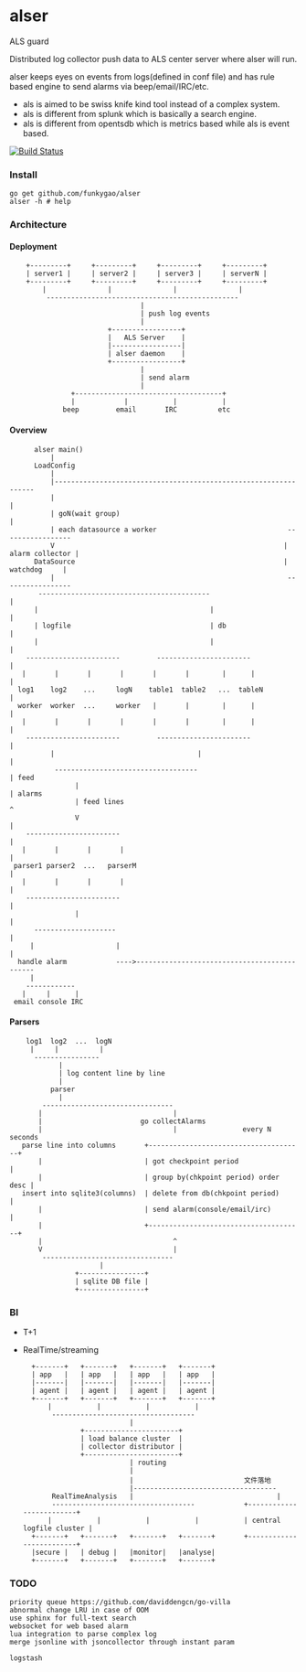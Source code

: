 alser
=====

ALS guard

Distributed log collector push data to ALS center server where alser will run.

alser keeps eyes on events from logs(defined in conf file) and has rule based engine
to send alarms via beep/email/IRC/etc.

*   als is aimed to be swiss knife kind tool instead of a complex system.
*   als is different from splunk which is basically a search engine.
*   als is different from opentsdb which is metrics based while als is event based.


[![Build Status](https://travis-ci.org/funkygao/alser.png?branch=master)](https://travis-ci.org/funkygao/alser)

### Install

    go get github.com/funkygao/alser
    alser -h # help

### Architecture

#### Deployment

        +---------+     +---------+     +---------+     +---------+
        | server1 |     | server2 |     | server3 |     | serverN |
        +---------+     +---------+     +---------+     +---------+
            |               |               |               |
             -----------------------------------------------
                                    |
                                    | push log events
                                    |
                            +-----------------+
                            |   ALS Server    |
                            |-----------------| 
                            | alser daemon    |
                            +-----------------+
                                    |
                                    | send alarm
                                    |
                   +------------------------------------+
                   |            |           |           |
                 beep         email       IRC          etc


#### Overview

          alser main()
              |
          LoadConfig
              |
              |-----------------------------------------------------------------
              |                                                                 |
              | goN(wait group)                                                 |
              | each datasource a worker                                -----------------
              V                                                        | alarm collector |
          DataSource                                                   |    watchdog     |
              |                                                         ----------------- 
           ------------------------------------------                           |
          |                                          |                          |
          | logfile                                  | db                       |
          |                                          |                          |
        -----------------------         -----------------------                 |
       |       |       |       |       |       |        |      |                |
      log1    log2    ...     logN    table1  table2   ...  tableN              |
      worker  worker  ...     worker   |       |        |      |                |
       |       |       |       |       |       |        |      |                |
        -----------------------         -----------------------                 |
              |                                   |                             |
               -----------------------------------                              | feed
                    |                                                           | alarms
                    | feed lines                                                ^
                    V                                                           |
        -----------------------                                                 |
       |       |       |       |                                                |
     parser1 parser2  ...   parserM                                             |
       |       |       |       |                                                |
        -----------------------                                                 |
                    |                                                           |
          --------------------                                                  |
         |                    |                                                 |
      handle alarm            ---->---------------------------------------------
         |
        ------------
       |     |      |
     email console IRC

#### Parsers

        log1  log2  ...  logN
         |     |          |
          ----------------
                |
                | log content line by line
                |
              parser
                |
            --------------------------------
           |                                |
           |                        go collectAlarms
           |                                |                every N seconds
       parse line into columns       +--------------------------------------+
           |                         | got checkpoint period                |
           |                         | group by(chkpoint period) order desc |
       insert into sqlite3(columns)  | delete from db(chkpoint period)      |
           |                         | send alarm(console/email/irc)        |
           |                         +--------------------------------------+
           |                                ^
           V                                |
            --------------------------------
                          |
                    +----------------+
                    | sqlite DB file |
                    +----------------+


### BI

* T+1

* RealTime/streaming

        +-------+   +-------+   +-------+   +-------+
        | app   |   | app   |   | app   |   | app   |
        |-------|   |-------|   |-------|   |-------|
        | agent |   | agent |   | agent |   | agent |
        +-------+   +-------+   +-------+   +-------+
            |           |           |           |
             -----------------------------------
                                |
                    +-----------------------+
                    | load balance cluster  |
                    | collector distributor |
                    +-----------------------+
                                | routing
                                |
                                |                           文件落地
                                |-----------------------------------
             RealTimeAnalysis   |                                   |
             -----------------------------------            +-------------------------+
            |           |           |           |           | central logfile cluster |
        +-------+   +-------+   +-------+   +-------+       +-------------------------+
        |secure |   | debug |   |monitor|   |analyse|
        +-------+   +-------+   +-------+   +-------+


### TODO

    priority queue https://github.com/daviddengcn/go-villa
    abnormal change LRU in case of OOM
    use sphinx for full-text search
    websocket for web based alarm
    lua integration to parse complex log
    merge jsonline with jsoncollector through instant param

    logstash
